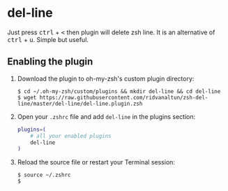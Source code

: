 # del-line

Just press <kbd>ctrl</kbd> + <kbd><</kbd> then plugin will delete zsh line. It is an alternative of <kbd>ctrl</kbd> + <kbd>u</kbd>. Simple but useful.

## Enabling the plugin

1. Download the plugin to oh-my-zsh's custom plugin directory:
	
	```console
	$ cd ~/.oh-my-zsh/custom/plugins && mkdir del-line && cd del-line
	$ wget https://raw.githubusercontent.com/ridvanaltun/zsh-del-line/master/del-line/del-line.plugin.zsh
	```

2.  Open your `.zshrc` file and add `del-line` in the plugins section:

    ```zsh
    plugins=(
        # all your enabled plugins
        del-line
    )
    ```

3.  Reload the source file or restart your Terminal session:

    ```console
    $ source ~/.zshrc
    $
    ```